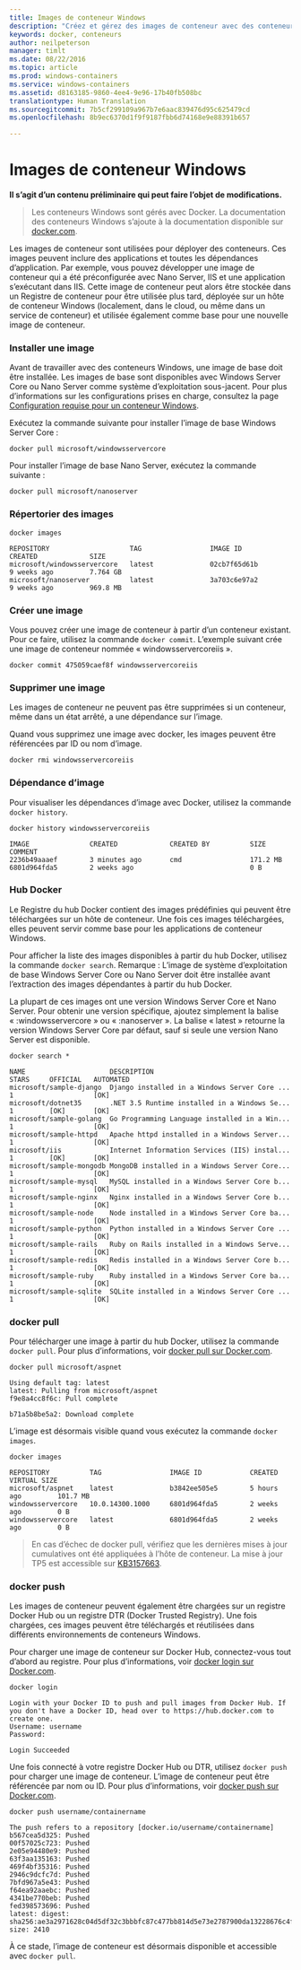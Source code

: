 ```yaml
---
title: Images de conteneur Windows
description: "Créez et gérez des images de conteneur avec des conteneurs Windows."
keywords: docker, conteneurs
author: neilpeterson
manager: timlt
ms.date: 08/22/2016
ms.topic: article
ms.prod: windows-containers
ms.service: windows-containers
ms.assetid: d8163185-9860-4ee4-9e96-17b40fb508bc
translationtype: Human Translation
ms.sourcegitcommit: 7b5cf299109a967b7e6aac839476d95c625479cd
ms.openlocfilehash: 8b9ec6370d1f9f9187fbb6d74168e9e88391b657

---
```


# Images de conteneur Windows

**Il s’agit d’un contenu préliminaire qui peut faire l’objet de modifications.** 

>Les conteneurs Windows sont gérés avec Docker. La documentation des conteneurs Windows s’ajoute à la documentation disponible sur [docker.com](https://www.docker.com/).

Les images de conteneur sont utilisées pour déployer des conteneurs. Ces images peuvent inclure des applications et toutes les dépendances d’application. Par exemple, vous pouvez développer une image de conteneur qui a été préconfigurée avec Nano Server, IIS et une application s’exécutant dans IIS. Cette image de conteneur peut alors être stockée dans un Registre de conteneur pour être utilisée plus tard, déployée sur un hôte de conteneur Windows (localement, dans le cloud, ou même dans un service de conteneur) et utilisée également comme base pour une nouvelle image de conteneur.

### Installer une image

Avant de travailler avec des conteneurs Windows, une image de base doit être installée. Les images de base sont disponibles avec Windows Server Core ou Nano Server comme système d’exploitation sous-jacent. Pour plus d’informations sur les configurations prises en charge, consultez la page [Configuration requise pour un conteneur Windows](../deployment/system_requirements.md).

Exécutez la commande suivante pour installer l’image de base Windows Server Core :

```none
docker pull microsoft/windowsservercore
```

Pour installer l’image de base Nano Server, exécutez la commande suivante :

```none
docker pull microsoft/nanoserver
```

### Répertorier des images

```none
docker images

REPOSITORY                    TAG                 IMAGE ID            CREATED             SIZE
microsoft/windowsservercore   latest              02cb7f65d61b        9 weeks ago         7.764 GB
microsoft/nanoserver          latest              3a703c6e97a2        9 weeks ago         969.8 MB
```

### Créer une image

Vous pouvez créer une image de conteneur à partir d’un conteneur existant. Pour ce faire, utilisez la commande `docker commit`. L’exemple suivant crée une image de conteneur nommée « windowsservercoreiis ».

```none
docker commit 475059caef8f windowsservercoreiis
```

### Supprimer une image

Les images de conteneur ne peuvent pas être supprimées si un conteneur, même dans un état arrêté, a une dépendance sur l’image.

Quand vous supprimez une image avec docker, les images peuvent être référencées par ID ou nom d’image.

```none
docker rmi windowsservercoreiis
```

### Dépendance d’image

Pour visualiser les dépendances d’image avec Docker, utilisez la commande `docker history`.

```none
docker history windowsservercoreiis

IMAGE               CREATED             CREATED BY          SIZE                COMMENT
2236b49aaaef        3 minutes ago       cmd                 171.2 MB
6801d964fda5        2 weeks ago                             0 B
```

### Hub Docker

Le Registre du hub Docker contient des images prédéfinies qui peuvent être téléchargées sur un hôte de conteneur. Une fois ces images téléchargées, elles peuvent servir comme base pour les applications de conteneur Windows.

Pour afficher la liste des images disponibles à partir du hub Docker, utilisez la commande `docker search`. Remarque : L’image de système d’exploitation de base Windows Server Core ou Nano Server doit être installée avant l’extraction des images dépendantes à partir du hub Docker.

La plupart de ces images ont une version Windows Server Core et Nano Server. Pour obtenir une version spécifique, ajoutez simplement la balise « :windowsservercore » ou « :nanoserver ». La balise « latest » retourne la version Windows Server Core par défaut, sauf si seule une version Nano Server est disponible.


```none
docker search *

NAME                     DESCRIPTION                                     STARS     OFFICIAL   AUTOMATED
microsoft/sample-django  Django installed in a Windows Server Core ...   1                    [OK]
microsoft/dotnet35       .NET 3.5 Runtime installed in a Windows Se...   1         [OK]       [OK]
microsoft/sample-golang  Go Programming Language installed in a Win...   1                    [OK]
microsoft/sample-httpd   Apache httpd installed in a Windows Server...   1                    [OK]
microsoft/iis            Internet Information Services (IIS) instal...   1         [OK]       [OK]
microsoft/sample-mongodb MongoDB installed in a Windows Server Core...   1                    [OK]
microsoft/sample-mysql   MySQL installed in a Windows Server Core b...   1                    [OK]
microsoft/sample-nginx   Nginx installed in a Windows Server Core b...   1                    [OK]
microsoft/sample-node    Node installed in a Windows Server Core ba...   1                    [OK]
microsoft/sample-python  Python installed in a Windows Server Core ...   1                    [OK]
microsoft/sample-rails   Ruby on Rails installed in a Windows Serve...   1                    [OK]
microsoft/sample-redis   Redis installed in a Windows Server Core b...   1                    [OK]
microsoft/sample-ruby    Ruby installed in a Windows Server Core ba...   1                    [OK]
microsoft/sample-sqlite  SQLite installed in a Windows Server Core ...   1                    [OK]
```

### docker pull

Pour télécharger une image à partir du hub Docker, utilisez la commande `docker pull`. Pour plus d’informations, voir [docker pull sur Docker.com](https://docs.docker.com/engine/reference/commandline/pull/).

```none
docker pull microsoft/aspnet

Using default tag: latest
latest: Pulling from microsoft/aspnet
f9e8a4cc8f6c: Pull complete

b71a5b8be5a2: Download complete
```

L’image est désormais visible quand vous exécutez la commande `docker images`.

```none
docker images

REPOSITORY          TAG                 IMAGE ID            CREATED             VIRTUAL SIZE
microsoft/aspnet    latest              b3842ee505e5        5 hours ago         101.7 MB
windowsservercore   10.0.14300.1000     6801d964fda5        2 weeks ago         0 B
windowsservercore   latest              6801d964fda5        2 weeks ago         0 B
```

> En cas d’échec de docker pull, vérifiez que les dernières mises à jour cumulatives ont été appliquées à l’hôte de conteneur. La mise à jour TP5 est accessible sur [KB3157663]( https://support.microsoft.com/en-us/kb/3157663).

### docker push

Les images de conteneur peuvent également être chargées sur un registre Docker Hub ou un registre DTR (Docker Trusted Registry). Une fois chargées, ces images peuvent être téléchargés et réutilisées dans différents environnements de conteneurs Windows.

Pour charger une image de conteneur sur Docker Hub, connectez-vous tout d’abord au registre. Pour plus d’informations, voir [docker login sur Docker.com]( https://docs.docker.com/engine/reference/commandline/login/).

```none
docker login

Login with your Docker ID to push and pull images from Docker Hub. If you don't have a Docker ID, head over to https://hub.docker.com to create one.
Username: username
Password:

Login Succeeded
```

Une fois connecté à votre registre Docker Hub ou DTR, utilisez `docker push` pour charger une image de conteneur. L’image de conteneur peut être référencée par nom ou ID. Pour plus d’informations, voir [docker push sur Docker.com]( https://docs.docker.com/engine/reference/commandline/push/).

```none
docker push username/containername

The push refers to a repository [docker.io/username/containername]
b567cea5d325: Pushed
00f57025c723: Pushed
2e05e94480e9: Pushed
63f3aa135163: Pushed
469f4bf35316: Pushed
2946c9dcfc7d: Pushed
7bfd967a5e43: Pushed
f64ea92aaebc: Pushed
4341be770beb: Pushed
fed398573696: Pushed
latest: digest: sha256:ae3a2971628c04d5df32c3bbbfc87c477bb814d5e73e2787900da13228676c4f size: 2410
```

À ce stade, l’image de conteneur est désormais disponible et accessible avec `docker pull`.






<!--HONumber=Aug16_HO4-->


